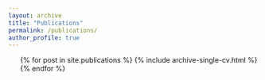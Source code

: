 ```yaml
---
layout: archive
title: "Publications"
permalink: /publications/
author_profile: true
---
```


  <ul>{% for post in site.publications %}
    {% include archive-single-cv.html %}
  {% endfor %}</ul>
